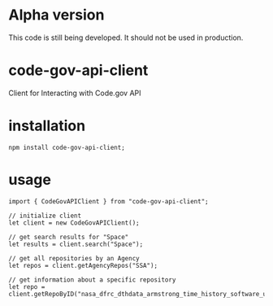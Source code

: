 # Alpha version
This code is still being developed.  It should not be used in production.

# code-gov-api-client
Client for Interacting with Code.gov API

# installation
```
npm install code-gov-api-client;
```

# usage
```
import { CodeGovAPIClient } from "code-gov-api-client";

// initialize client
let client = new CodeGovAPIClient();

// get search results for "Space"
let results = client.search("Space");

// get all repositories by an Agency
let repos = client.getAgencyRepos("SSA");

// get information about a specific repository
let repo = client.getRepoByID("nasa_dfrc_dthdata_armstrong_time_history_software_utility");
```

